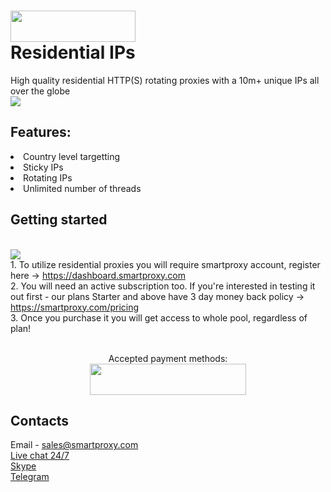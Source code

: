 # <img src="https://smartproxy.com/wp-content/themes/smartproxy/images/smartproxy-logo.svg" alt="" width="200" height="50"> <br>Residential IPs

High quality residential HTTP(S) rotating proxies with a 10m+ unique IPs all over the globe
<br><img src="https://smartproxy.com/wp-content/uploads/2018/12/Smartproxy-How-Proxies-Work.png">

## Features:
<li>Country level targetting
<li>Sticky IPs
<li>Rotating IPs
<li>Unlimited number of threads

## Getting started
<br><img src="https://smartproxy.com/wp-content/uploads/2019/02/order-smartproxy.png">
<br> 1. To utilize residential proxies you will require smartproxy account, register here -> https://dashboard.smartproxy.com
<br> 2. You will need an active subscription too. If you're interested in testing it out first - our plans Starter and above have 3 day money back policy -> https://smartproxy.com/pricing
<br> 3. Once you purchase it you will get access to whole pool, regardless of plan!
<br><br><center>Accepted payment methods:
<br><img src="https://smartproxy.com/wp-content/uploads/2018/09/payment-methods-smartproxy-residential-rotating-proxies.svg" alt="" width="250" height="50"></center>

## Contacts
Email - sales@smartproxy.com
<br><a href="https://smartproxy.com">Live chat 24/7</a>
<br><a href="https://join.skype.com/invite/bZDHw4NZg2G9">Skype</a>
<br><a href="https://t.me/smartproxy_com">Telegram</a>

